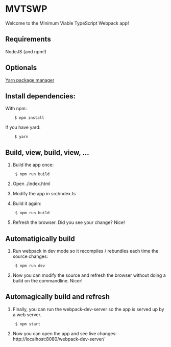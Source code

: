 MVTSWP
======

Welcome to the Minimum Viable TypeScript Webpack app!

Requirements
---

NodeJS (and npm!)

Optionals
---

[Yarn package manager](https://yarnpkg.com/en/)

Install dependencies:
---
With npm:

        $ npm install

If you have yard:

        $ yarn

Build, view, build, view, ...
---
1. Build the app once:

        $ npm run build

2. Open ./index.html

3. Modify the app in src/index.ts

4. Build it again:

        $ npm run build

5. Refresh the browser. Did you see your change? Nice!

Automatigically build
---

1. Run webpack in dev mode so it recompiles / rebundles each time the
   source changes:

        $ npm run dev

2. Now you can modify the source and refresh the browser without doing
   a build on the commandline. Nicer!

Automagically build and refresh
---

1. Finally, you can run the webpack-dev-server so the app is served up
   by a web server.

        $ npm start

2. Now you can open the app and see live changes: http://localhost:8080/webpack-dev-server/
